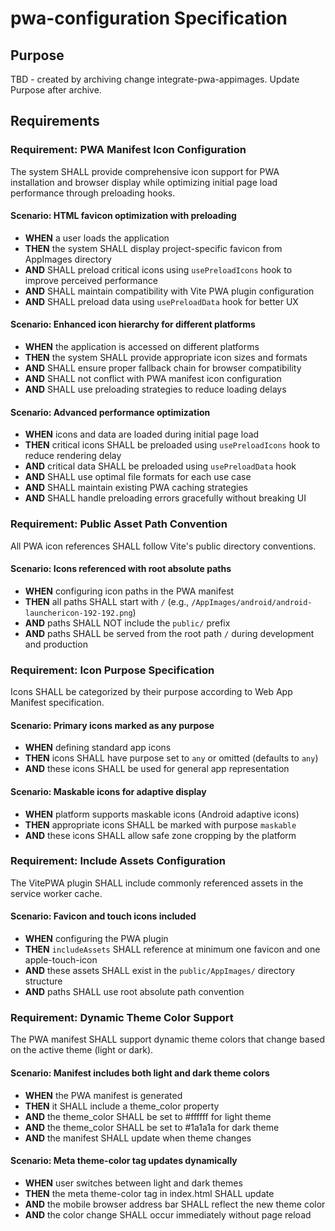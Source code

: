 # pwa-configuration Specification

## Purpose
TBD - created by archiving change integrate-pwa-appimages. Update Purpose after archive.
## Requirements
### Requirement: PWA Manifest Icon Configuration
The system SHALL provide comprehensive icon support for PWA installation and browser display while optimizing initial page load performance through preloading hooks.

#### Scenario: HTML favicon optimization with preloading
- **WHEN** a user loads the application
- **THEN** the system SHALL display project-specific favicon from AppImages directory
- **AND** SHALL preload critical icons using `usePreloadIcons` hook to improve perceived performance
- **AND** SHALL maintain compatibility with Vite PWA plugin configuration
- **AND** SHALL preload data using `usePreloadData` hook for better UX

#### Scenario: Enhanced icon hierarchy for different platforms
- **WHEN** the application is accessed on different platforms
- **THEN** the system SHALL provide appropriate icon sizes and formats
- **AND** SHALL ensure proper fallback chain for browser compatibility
- **AND** SHALL not conflict with PWA manifest icon configuration
- **AND** SHALL use preloading strategies to reduce loading delays

#### Scenario: Advanced performance optimization
- **WHEN** icons and data are loaded during initial page load
- **THEN** critical icons SHALL be preloaded using `usePreloadIcons` hook to reduce rendering delay
- **AND** critical data SHALL be preloaded using `usePreloadData` hook
- **AND** SHALL use optimal file formats for each use case
- **AND** SHALL maintain existing PWA caching strategies
- **AND** SHALL handle preloading errors gracefully without breaking UI

### Requirement: Public Asset Path Convention

All PWA icon references SHALL follow Vite's public directory conventions.

#### Scenario: Icons referenced with root absolute paths
- **WHEN** configuring icon paths in the PWA manifest
- **THEN** all paths SHALL start with `/` (e.g., `/AppImages/android/android-launchericon-192-192.png`)
- **AND** paths SHALL NOT include the `public/` prefix
- **AND** paths SHALL be served from the root path `/` during development and production

### Requirement: Icon Purpose Specification

Icons SHALL be categorized by their purpose according to Web App Manifest specification.

#### Scenario: Primary icons marked as any purpose
- **WHEN** defining standard app icons
- **THEN** icons SHALL have purpose set to `any` or omitted (defaults to `any`)
- **AND** these icons SHALL be used for general app representation

#### Scenario: Maskable icons for adaptive display
- **WHEN** platform supports maskable icons (Android adaptive icons)
- **THEN** appropriate icons SHALL be marked with purpose `maskable`
- **AND** these icons SHALL allow safe zone cropping by the platform

### Requirement: Include Assets Configuration

The VitePWA plugin SHALL include commonly referenced assets in the service worker cache.

#### Scenario: Favicon and touch icons included
- **WHEN** configuring the PWA plugin
- **THEN** `includeAssets` SHALL reference at minimum one favicon and one apple-touch-icon
- **AND** these assets SHALL exist in the `public/AppImages/` directory structure
- **AND** paths SHALL use root absolute path convention

### Requirement: Dynamic Theme Color Support

The PWA manifest SHALL support dynamic theme colors that change based on the active theme (light or dark).

#### Scenario: Manifest includes both light and dark theme colors
- **WHEN** the PWA manifest is generated
- **THEN** it SHALL include a theme_color property
- **AND** the theme_color SHALL be set to #ffffff for light theme
- **AND** the theme_color SHALL be set to #1a1a1a for dark theme
- **AND** the manifest SHALL update when theme changes

#### Scenario: Meta theme-color tag updates dynamically
- **WHEN** user switches between light and dark themes
- **THEN** the meta theme-color tag in index.html SHALL update
- **AND** the mobile browser address bar SHALL reflect the new theme color
- **AND** the color change SHALL occur immediately without page reload

